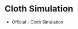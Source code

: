 # Cloth Simulation

* [Official - Cloth Simulation](https://moddocs.bannerlord.com/editor/resource-editors/cloth_simulation/)
